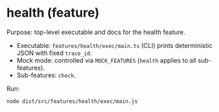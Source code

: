 # health (feature)

Purpose: top-level executable and docs for the health feature.

- Executable: `features/health/exec/main.ts` (CLI) prints deterministic JSON with fixed `trace_id`.
- Mock mode: controlled via `MOCK_FEATURES` (`health` applies to all sub-features).
- Sub-features: `check`.

Run:
```bash
node dist/src/features/health/exec/main.js
```
